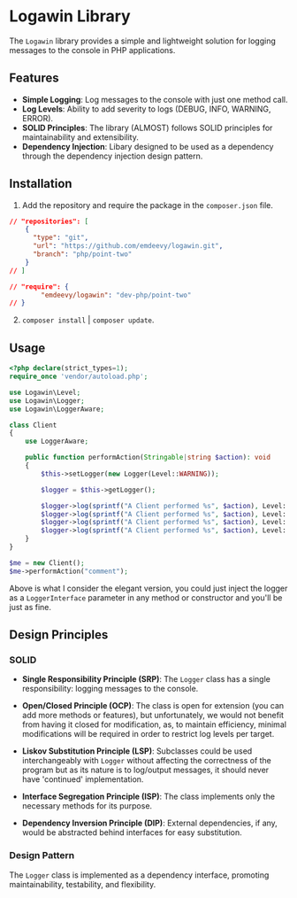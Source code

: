 # Logawin Library

The `Logawin` library provides a simple and lightweight solution for logging messages to the console in PHP applications.

## Features

- **Simple Logging**: Log messages to the console with just one method call.
- **Log Levels**: Ability to add severity to logs (DEBUG, INFO, WARNING, ERROR).
- **SOLID Principles**: The library (ALMOST) follows SOLID principles for maintainability and extensibility.
- **Dependency Injection**: Libary designed to be used as a dependency through the dependency injection design pattern.

## Installation

1. Add the repository and require the package in the `composer.json` file.

```json
// "repositories": [
    {
      "type": "git",
      "url": "https://github.com/emdeevy/logawin.git",
      "branch": "php/point-two"
    }
// ]
```
```json
// "require": {
        "emdeevy/logawin": "dev-php/point-two"
// }

```
2. `composer install` | `composer update`.
## Usage

```php
<?php declare(strict_types=1);
require_once 'vendor/autoload.php';

use Logawin\Level;
use Logawin\Logger;
use Logawin\LoggerAware;

class Client
{
    use LoggerAware;

    public function performAction(Stringable|string $action): void
    {
        $this->setLogger(new Logger(Level::WARNING));

        $logger = $this->getLogger();

        $logger->log(sprintf("A Client performed %s", $action), Level::DEBUG);
        $logger->log(sprintf("A Client performed %s", $action), Level::INFO);
        $logger->log(sprintf("A Client performed %s", $action), Level::WARNING);
        $logger->log(sprintf("A Client performed %s", $action), Level::ERROR);
    }
}

$me = new Client();
$me->performAction("comment");
```

Above is what I consider the elegant version, you could just inject the logger as a `LoggerInterface` parameter in any method or constructor and you'll be just as fine.

## Design Principles

### SOLID

- **Single Responsibility Principle (SRP)**: The `Logger` class has a single responsibility: logging messages to the console.

- **Open/Closed Principle (OCP)**: The class is open for extension (you can add more methods or features), but unfortunately, we would not benefit from having it closed for modification, as, to maintain efficiency, minimal modifications will be required in order to restrict log levels per target.

- **Liskov Substitution Principle (LSP)**: Subclasses could be used interchangeably with `Logger` without affecting the correctness of the program but as its nature is to log/output messages, it should never have 'continued' implementation.

- **Interface Segregation Principle (ISP)**: The class implements only the necessary methods for its purpose.

- **Dependency Inversion Principle (DIP)**: External dependencies, if any, would be abstracted behind interfaces for easy substitution.

### Design Pattern

The `Logger` class is implemented as a dependency interface, promoting maintainability, testability, and flexibility.
